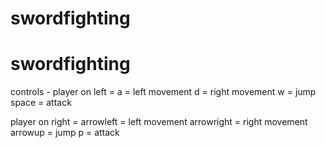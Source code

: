 ﻿# swordfighting
# swordfighting
controls -
 player on left =  a = left movement
                   d = right movement 
                   w = jump 
                   space = attack
                 
 
 player on right = arrowleft = left movement
                   arrowright = right movement 
                   arrowup = jump 
                   p = attack
